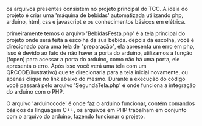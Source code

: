 
os arquivos presentes consistem no projeto principal do TCC.
A ideia do projeto é criar uma 'máquina de bebidas' automatizada utilizando php, arduino, html, css e javascript e os conhecimentos básicos em elétrica.

primeiramente temos o arquivo 'BebidasFesta.php' é a tela principal do projeto onde será feita a escolha da sua bebida.
depois da escolha, você é direcionado para uma tela de "preparação", ela apresenta um erro em php, isso é devido ao fato de não haver a porta do arduino,
utilizamos a função (fopen) para acessar a porta do arduino, como não há uma porta, ele apresenta o erro.
Após isso você verá uma tela com um QRCODE(ilustrativo) que te direcionaria para a tela inicial novamente, ou apenas clique no link abaixo do mesmo.
Durante a execução do código você passará pelo arquivo 'SegundaTela.php' é onde funciona a integração do arduino com o PHP.


O arquivo 'arduinocode' é onde faz o arduino funcionar, contém comandos básicos da linguagem C++, os arquivos em PHP trabalham em conjunto com o arquivo do arduino,
fazendo funcionar o projeto.
